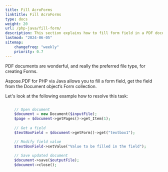 ```yaml
---
title: Fill AcroForms
linktitle: Fill AcroForms
type: docs
weight: 20
url: /php-java/fill-form/
description: This section explains how to fill form field in a PDF document with Aspose.PDF for PHP via Java.
lastmod: "2024-06-05"
sitemap:
    changefreq: "weekly"
    priority: 0.7
---
```


PDF documents are wonderful, and really the preferred file type, for creating Forms.

Aspose.PDF for PHP via Java allows you to fill a form field, get the field from the Document object’s Form collection.

Let's look at the following example how to resolve this task:

```php

    // Open document
    $document = new Document($inputFile);
    $page = $document->getPages()->get_Item(1);
    
    // Get a field    
    $textBoxField = $document->getForm()->get("textbox1");

    // Modify field value
    $textBoxField->setValue("Value to be filled in the field");
        
    // Save updated document
    $document->save($outputFile);
    $document->close();
```
